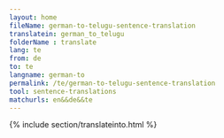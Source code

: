 ```yaml
---
layout: home
fileName: german-to-telugu-sentence-translation
translatein: german_to_telugu
folderName : translate
lang: te
from: de
to: te
langname: german-to
permalink: /te/german-to-telugu-sentence-translation
tool: sentence-translations
matchurls: en&&de&&te
---
```

{% include section/translateinto.html %}
